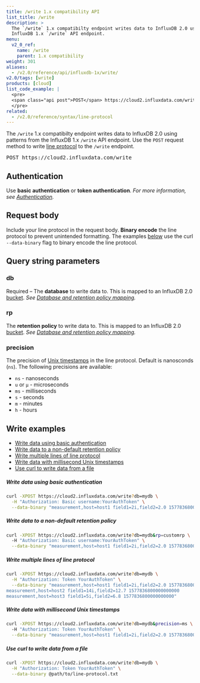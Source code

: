 ```yaml
---
title: /write 1.x compatibility API
list_title: /write
description: >
  The `/write` 1.x compatibilty endpoint writes data to InfluxDB 2.0 using patterns from the
  InfluxDB 1.x `/write` API endpoint.
menu:
  v2_0_ref:
    name: /write
    parent: 1.x compatibility
weight: 301
aliases:
  - /v2.0/reference/api/influxdb-1x/write/
v2.0/tags: [write]
products: [cloud]
list_code_example: |
  <pre>
  <span class="api post">POST</span> https://cloud2.influxdata.com/write
  </pre>
related:
  - /v2.0/reference/syntax/line-protocol
---
```


The `/write` 1.x compatibilty endpoint writes data to InfluxDB 2.0 using patterns from the
InfluxDB 1.x `/write` API endpoint.
Use the `POST` request method to write [line protocol](/v2.0/reference/syntax/line-protocol/)
to the `/write` endpoint.

<pre>
<span class="api post">POST</span> https://cloud2.influxdata.com/write
</pre>

## Authentication
Use **basic authentication** or **token authentication**.
_For more information, see [Authentication](/v2.0/reference/api/influxdb-1x/#authentication)._

## Request body
Include your line protocol in the request body.
**Binary encode** the line protocol to prevent unintended formatting.
The examples [below](#write-examples) use the curl `--data-binary` flag to binary
encode the line protocol.

## Query string parameters

### db
<span class="req">Required</span> – The **database** to write data to.
This is mapped to an InfluxDB 2.0 [bucket](/v2.0/reference/glossary/#bucket).
_See [Database and retention policy mapping](/v2.0/reference/api/influxdb-1x/dbrp/)._

### rp
The **retention policy** to write data to.
This is mapped to an InfluxDB 2.0 [bucket](/v2.0/reference/glossary/#bucket).
_See [Database and retention policy mapping](/v2.0/reference/api/influxdb-1x/dbrp/)._

### precision
The precision of [Unix timestamps](/v2.0/reference/glossary/#unix-timestamp) in the line protocol.
Default is nanosconds (`ns`).
The following precisions are available:

- `ns` - nanoseconds
- `u` or `µ` - microseconds
- `ms` - milliseconds
- `s` - seconds
- `m` - minutes
- `h` - hours

## Write examples

- [Write data using basic authentication](#write-data-using-basic-authentication)
- [Write data to a non-default retention policy](#write-data-to-a-non-default-retention-policy)
- [Write multiple lines of line protocol](#write-multiple-lines-of-line-protocol)
- [Write data with millisecond Unix timestamps](#write-data-with-millisecond-unix-timestamps)
- [Use curl to write data from a file](#use-curl-to-write-data-from-a-file)

##### Write data using basic authentication
```sh
curl -XPOST https://cloud2.influxdata.com/write?db=mydb \
  -H "Authorization: Basic username:YourAuthToken" \
  --data-binary "measurement,host=host1 field1=2i,field2=2.0 1577836800000000000"
```

##### Write data to a non-default retention policy
```sh
curl -XPOST https://cloud2.influxdata.com/write?db=mydb&rp=customrp \
  -H "Authorization: Basic username:YourAuthToken" \
  --data-binary "measurement,host=host1 field1=2i,field2=2.0 1577836800000000000"
```

##### Write multiple lines of line protocol
```sh
curl -XPOST https://cloud2.influxdata.com/write?db=mydb \
  -H "Authorization: Token YourAuthToken" \
  --data-binary "measurement,host=host1 field1=2i,field2=2.0 1577836800000000000
measurement,host=host2 field1=14i,field2=12.7 1577836800000000000
measurement,host=host3 field1=5i,field2=6.8 1577836800000000000"
```

##### Write data with millisecond Unix timestamps
```sh
curl -XPOST https://cloud2.influxdata.com/write?db=mydb&precision=ms \
  -H "Authorization: Token YourAuthToken" \
  --data-binary "measurement,host=host1 field1=2i,field2=2.0 1577836800000"
```

##### Use curl to write data from a file
```sh
curl -XPOST https://cloud2.influxdata.com/write?db=mydb \
  -H "Authorization: Token YourAuthToken" \
  --data-binary @path/to/line-protocol.txt
```
